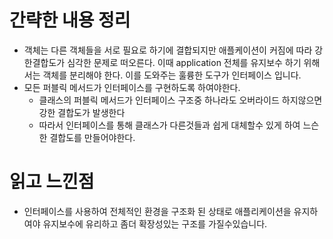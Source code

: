 # 간략한 내용 정리
- 객체는 다른 객체들을 서로 필요로 하기에 결합되지만 애플케이션이
커짐에 따라 강한결합도가 심각한 문제로 떠오른다. 이때 application 전체를 유지보수 하기
위해서는 객체를 분리해야 한다. 이를 도와주는 훌륭한 도구가 인터페이스 입니다.
- 모든 퍼블릭 메서드가 인터페이스를 구현하도록 하여야한다.
  - 클래스의 퍼블릭 메서드가 인터페이스 구조중 하나라도 오버라이드 하지않으면 강한 결합도가 발생한다
  - 따라서 인터페이스를 통해 클래스가 다른것들과 쉽게 대체할수 있게 하여 느슨한 결합도를 만들어야한다.
# 읽고 느낀점
- 인터페이스를 사용하여 전체적인 환경을 구조화 된 상태로 애플리케이션을 유지하여야
유지보수에 유리하고 좀더 확장성있는 구조를 가질수있습니다. 